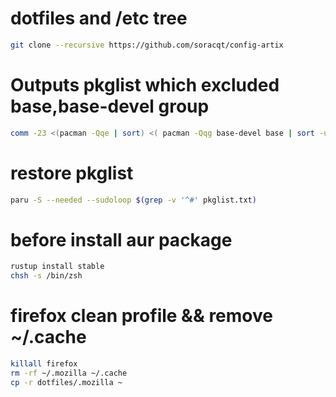 # dotfiles and /etc tree

```bash
git clone --recursive https://github.com/soracqt/config-artix
```

# Outputs pkglist which excluded base,base-devel group

```bash
comm -23 <(pacman -Qqe | sort) <( pacman -Qqg base-devel base | sort -u) > pkglist.txt
```

# restore pkglist

```bash
paru -S --needed --sudoloop $(grep -v '^#' pkglist.txt)
```

# before install aur package

```bash
rustup install stable
chsh -s /bin/zsh
```

# firefox clean profile && remove ~/.cache

```bash
killall firefox
rm -rf ~/.mozilla ~/.cache
cp -r dotfiles/.mozilla ~
```
